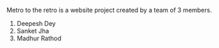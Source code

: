 Metro to the retro is a website project created by a team of 3 members.
1. Deepesh Dey
2. Sanket Jha
3. Madhur Rathod
